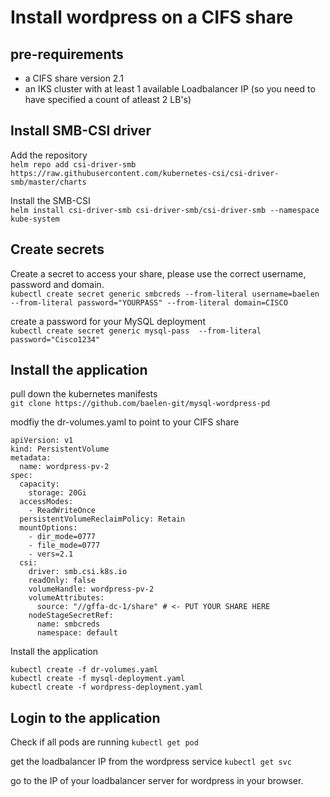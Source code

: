 # Install wordpress on a CIFS share

## pre-requirements 

- a CIFS share version 2.1
- an IKS cluster with at least 1 available Loadbalancer IP (so you need to have specified a count of atleast 2 LB's)

## Install SMB-CSI driver

Add the repository  
`helm repo add csi-driver-smb https://raw.githubusercontent.com/kubernetes-csi/csi-driver-smb/master/charts`

Install the SMB-CSI  
`helm install csi-driver-smb csi-driver-smb/csi-driver-smb --namespace kube-system`

## Create secrets

Create a secret to access your share, please use the correct username, password and domain.  
`kubectl create secret generic smbcreds --from-literal username=baelen --from-literal password="YOURPASS" --from-literal domain=CISCO`

create a password for your MySQL deployment  
`kubectl create secret generic mysql-pass  --from-literal password="Cisco1234" `

## Install the application

pull down the kubernetes manifests  
`git clone https://github.com/baelen-git/mysql-wordpress-pd`

modfiy the dr-volumes.yaml to point to your CIFS share
```
apiVersion: v1
kind: PersistentVolume
metadata:
  name: wordpress-pv-2
spec:
  capacity:
    storage: 20Gi
  accessModes:
    - ReadWriteOnce
  persistentVolumeReclaimPolicy: Retain
  mountOptions:
    - dir_mode=0777
    - file_mode=0777
    - vers=2.1
  csi:
    driver: smb.csi.k8s.io
    readOnly: false
    volumeHandle: wordpress-pv-2  
    volumeAttributes:
      source: "//gffa-dc-1/share" # <- PUT YOUR SHARE HERE
    nodeStageSecretRef:
      name: smbcreds
      namespace: default
```

Install the application
```
kubectl create -f dr-volumes.yaml
kubectl create -f mysql-deployment.yaml
kubectl create -f wordpress-deployment.yaml
```


## Login to the application

Check if all pods are running
`kubectl get pod`

get the loadbalancer IP from the wordpress service
`kubectl get svc`

go to the IP of your loadbalancer server for wordpress in your browser.

